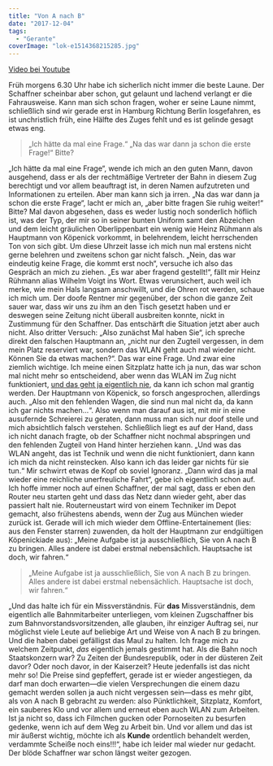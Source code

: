 ```yaml
---
title: "Von A nach B"
date: "2017-12-04"
tags:
  - "Gerante"
coverImage: "lok-e1514368215285.jpg"
---
```


<a href="https://www.youtube.com/watch?v=UvHyVg6x3k4">Video bei Youtube</a>

Früh morgens 6.30 Uhr habe ich sicherlich nicht immer die beste Laune. Der Schaffner scheinbar aber schon, gut gelaunt und lachend verlangt er die Fahrausweise. Kann man sich schon fragen, woher er seine Laune nimmt, schließlich sind wir gerade erst in Hamburg Richtung Berlin losgefahren, es ist unchristlich früh, eine Hälfte des Zuges fehlt und es ist gelinde gesagt etwas eng.

> „Ich hätte da mal eine Frage.“ „Na das war dann ja schon die erste Frage!“ Bitte?

„Ich hätte da mal eine Frage“, wende ich mich an den guten Mann, davon ausgehend, dass er als der rechtmäßige Vertreter der Bahn in diesem Zug berechtigt und vor allem beauftragt ist, in deren Namen aufzutreten und Informationen zu erteilen. Aber man kann sich ja irren. „Na das war dann ja schon die erste Frage“, lacht er mich an, „aber bitte fragen Sie ruhig weiter!“ Bitte? Mal davon abgesehen, dass es weder lustig noch sonderlich höflich ist, was der Typ, der mir so in seiner bunten Uniform samt den Abzeichen und dem leicht gräulichen Oberlippenbart ein wenig wie Heinz Rühmann als Hauptmann von Köpenick vorkommt, in belehrendem, leicht herrschenden Ton von sich gibt. Um diese Uhrzeit lasse ich mich nun mal erstens nicht gerne belehren und zweitens schon gar nicht falsch. „Nein, das war eindeutig keine Frage, die kommt erst noch“, versuche ich also das Gespräch an mich zu ziehen. „Es war aber fragend gestellt!“, fällt mir Heinz Rühmann alias Wilhelm Voigt ins Wort. Etwas verunsichert, auch weil ich merke, wie mein Hals langsam anschwillt, und die Ohren rot werden, schaue ich mich um. Der doofe Rentner mir gegenüber, der schon die ganze Zeit sauer war, dass wir uns zu ihm an den Tisch gesetzt haben und er deswegen seine Zeitung nicht überall ausbreiten konnte, nickt in Zustimmung für den Schaffner. Das entschärft die Situation jetzt aber auch nicht. Also dritter Versuch: „Also zunächst Mal haben Sie“, ich spreche direkt den falschen Hauptmann an, „nicht nur den Zugteil vergessen, in dem mein Platz reserviert war, sondern das WLAN geht auch mal wieder nicht. Können Sie da etwas machen?“. Das war eine Frage. Und zwar eine ziemlich wichtige. Ich meine einen Sitzplatz hatte ich ja nun, das war schon mal nicht mehr so entscheidend, aber wenn das WLAN im Zug nicht funktioniert, [und das geht ja eigentlich nie](https://couchblog.de/blog/2016/12/03/3-wifi-on-ice/ "Adventskalender 2016: Wifi on ice"), da kann ich schon mal grantig werden. Der Hauptmann von Köpenick, so forsch angesprochen, allerdings auch. „Also mit den fehlenden Wagen, die sind nun mal nicht da, da kann ich gar nichts machen…“. Also wenn man darauf aus ist, mit mir in eine ausufernde Schreierei zu geraten, dann muss man sich nur doof stelle und mich absichtlich falsch verstehen. Schließlich liegt es auf der Hand, dass ich nicht danach fragte, ob der Schaffner nicht nochmal abspringen und den fehlenden Zugteil von Hand hinter herziehen kann. „Und was das WLAN angeht, das ist Technik und wenn die nicht funktioniert, dann kann ich mich da nicht reinstecken. Also kann ich das leider gar nichts für sie tun.“ Mir schwirrt etwas de Kopf ob soviel Ignoranz. „Dann wird das ja mal wieder eine reichliche unerfreuliche Fahrt“, gebe ich eigentlich schon auf. Ich hoffe immer noch auf einen Schaffner, der mal sagt, dass er eben den Router neu starten geht und dass das Netz dann wieder geht, aber das passiert halt nie. Routerneustart wird von einem Techniker im Depot gemacht, also frühestens abends, wenn der Zug aus München wieder zurück ist. Gerade will ich mich wieder dem Offline-Entertainement (lies: aus den Fenster starren) zuwenden, da holt der Hauptmann zur endgültigen Köpenickiade aus): „Meine Aufgabe ist ja ausschließlich, Sie von A nach B zu bringen. Alles andere ist dabei erstmal nebensächlich. Hauptsache ist doch, wir fahren.“

> „Meine Aufgabe ist ja ausschließlich, Sie von A nach B zu bringen. Alles andere ist dabei erstmal nebensächlich. Hauptsache ist doch, wir fahren.“

„Und das halte ich für ein Missverständnis. Für **das** Missverständnis, dem eigentlich alle Bahnmitarbeiter unterliegen, vom kleinen Zugschaffner bis zum Bahnvorstandsvorsitzenden, alle glauben, ihr einziger Auftrag sei, nur möglichst viele Leute auf beliebige Art und Weise von A nach B zu bringen. Und die haben dabei gefälligst das Maul zu halten. Ich frage mich zu welchem Zeitpunkt, _das_ eigentlich jemals gestimmt hat. Als die Bahn noch Staatskonzern war? Zu Zeiten der Bundesrepublik, oder in der düsteren Zeit davor? Oder noch davor, in der Kaiserzeit? Heute jedenfalls ist das nicht mehr so! Die Preise sind gepfeffert, gerade ist er wieder angestiegen, da darf man doch erwarten—die vielen Versprechungen die einem dazu gemacht werden sollen ja auch nicht vergessen sein—dass es mehr gibt, als von A nach B gebracht zu werden: also Pünktlichkeit, Sitzplatz, Komfort, ein sauberes Klo und vor allem und erneut eben auch WLAN zum Arbeiten. Ist ja nicht so, dass ich Filmchen gucken oder Pornoseiten zu besurfen gedenke, wenn ich auf dem Weg zu Arbeit bin. Und vor allem und das ist mir äußerst wichtig, möchte ich als **Kunde** ordentlich behandelt werden, verdammte Scheiße noch eins!!!“, habe ich leider mal wieder nur gedacht. Der blöde Schaffner war schon längst weiter gezogen.
